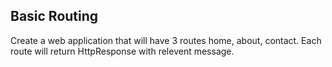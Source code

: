 ## Basic Routing

Create a web application that will have 3 routes home, about, contact. Each route will return HttpResponse with relevent message.